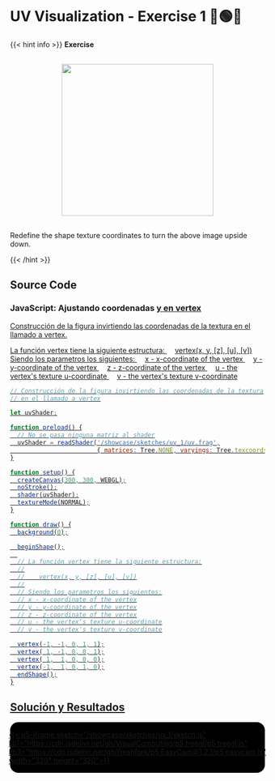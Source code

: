 # UV Visualization - Exercise 1 🔴🟢🔵

{{< hint info >}}
<b> Exercise </b>

<div style="display: flex; align-items: center; justify-content: center; padding: 1rem;">
    <img src="/showcase/sketches/uv_1/original_uv.png" width="300px">
</div>

Redefine the shape texture coordinates to turn the above image upside down.

{{< /hint >}}

## Source Code

### JavaScript: Ajustando coordenadas <u> y <v> en vertex

Construcción de la figura invirtiendo las coordenadas de la textura en el llamado a vertex.

La función vertex tiene la siguiente estructura:
<span style="margin-left: 1rem;">vertex(x, y, [z], [u], [v])</span>
Siendo los parametros los siguientes:
<span style="margin-left: 1rem;">x - x-coordinate of the vertex</span>
<span style="margin-left: 1rem;">y - y-coordinate of the vertex</span>
<span style="margin-left: 1rem;">z - z-coordinate of the vertex</span>
<span style="margin-left: 1rem;">u - the vertex's texture u-coordinate</span>
<span style="margin-left: 1rem;">v - the vertex's texture v-coordinate</span>

``` javascript
// Construcción de la figura invirtiendo las coordenadas de la textura
// en el llamado a vertex

let uvShader;

function preload() {
  // No se pasa ninguna matriz al shader
  uvShader = readShader('/showcase/sketches/uv_1/uv.frag',
                        { matrices: Tree.NONE, varyings: Tree.texcoords2 });
}

function setup() {
  createCanvas(300, 300, WEBGL);
  noStroke();
  shader(uvShader);
  textureMode(NORMAL);
}

function draw() {
  background(0);

  beginShape();
  
  // La función vertex tiene la siguiente estructura:
  //
  //    vertex(x, y, [z], [u], [v])
  //
  // Siendo los parametros los siguientes:
  // x - x-coordinate of the vertex
  // y - y-coordinate of the vertex
  // z - z-coordinate of the vertex
  // u - the vertex's texture u-coordinate
  // v - the vertex's texture v-coordinate

  vertex(-1, -1, 0, 1, 1);
  vertex( 1, -1, 0, 0, 1);
  vertex( 1,  1, 0, 0, 0);
  vertex(-1,  1, 0, 1, 0);
  endShape();
}


```

## Solución y Resultados
<div style="display:flex; flex-direction: column; align-items: center; justify-content: center;" id="uv-1">
{{< p5-iframe sketch="/showcase/sketches/uv_1/sketch.js" lib1="https://cdn.jsdelivr.net/gh/VisualComputing/p5.treegl/p5.treegl.js" lib3="https://cdn.jsdelivr.net/gh/freshfork/p5.EasyCam@1.2.1/p5.easycam.js" width="320" height="320">}}


</div>

<style>
    #uv-1{
        background-color: black;
        border-radius: 1rem;
        padding: 1rem;
    }
    #uv-1 iframe{
        border: none;
    }
</style>
